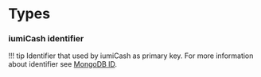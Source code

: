 # Types

### iumiCash identifier

!!! tip
    Identifier that used by iumiCash as primary key. 
    For more information about identifier see [MongoDB ID](https://www.mongodb.com/docs/manual/reference/method/ObjectId/).
